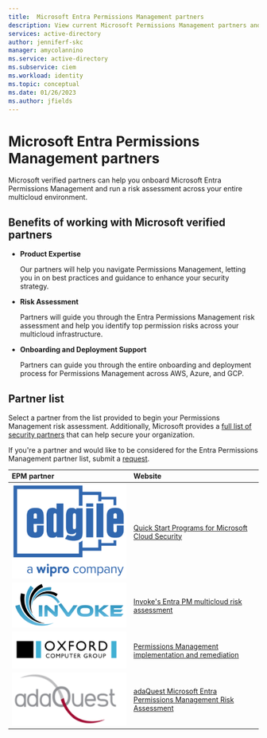 ```yaml
---
title:  Microsoft Entra Permissions Management partners
description: View current Microsoft Permissions Management partners and their websites.
services: active-directory
author: jenniferf-skc
manager: amycolannino
ms.service: active-directory 
ms.subservice: ciem
ms.workload: identity
ms.topic: conceptual
ms.date: 01/26/2023
ms.author: jfields
---
```


# Microsoft Entra Permissions Management partners

Microsoft verified partners can help you onboard Microsoft Entra Permissions Management and run a risk assessment across your entire multicloud environment.

## Benefits of working with Microsoft verified partners

* **Product Expertise**

    Our partners will help you navigate Permissions Management, letting you in on best practices and guidance to enhance your     security strategy.

* **Risk Assessment**

    Partners will guide you through the Entra Permissions Management risk assessment and help you identify top permission risks 
    across your multicloud infrastructure.

* **Onboarding and Deployment Support**

    Partners can guide you through the entire onboarding and deployment process for Permissions Management across AWS, Azure, and GCP.


## Partner list

Select a partner from the list provided to begin your Permissions Management risk assessment. Additionally, Microsoft provides a [full list of security partners](https://appsource.microsoft.com/en-us/marketplace/consulting-services?exp=ubp8&page=1&product=m365-sa-identity-and-access-management) that can help secure your organization.

If you're a partner and would like to be considered for the Entra Permissions Management partner list, submit a [request](https://forms.office.com/pages/responsepage.aspx?id=v4j5cvGGr0GRqy180BHbRzw7upfFlddNq4ce6ckvEvhUNzE3V0RQNkpPWjhDSU5FNkk1U1RWUDdDTC4u). 

| EPM partner | Website | 
|:-------------------------|:--------------|
|![Screenshot of edgile logo.](media/epm-partner-edgile.png) | [Quick Start Programs for Microsoft Cloud Security](https://edgile.com/information-security/quick-start-programs-for-microsoft-cloud-security/)
| ![Screenshot of a invoke logo.](media/epm-partner-invoke.png) | [Invoke's Entra PM multicloud risk assessment](https://www.invokellc.com/offers/microsoft-entra-permissions-management-multi-cloud-risk-assessment)|
| ![Screenshot of a Vu logo.](media/epm-partner-oxfordcg.png) | [Permissions Management implementation and remediation](https://oxfordcomputergroup.com/microsoft-entra-permissions-management-implementation/)|
| ![Screenshot of a Onfido logo.](media/epm-partner-adaquest.png) | [adaQuest Microsoft Entra Permissions Management Risk Assessment](https://adaquest.com/entra-permission-risk-assessment/)